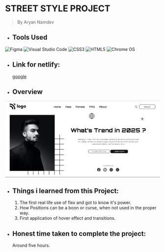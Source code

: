 # STREET STYLE PROJECT
> By Aryan Namdev

 * ## Tools Used


![Figma](https://img.shields.io/badge/figma-%23F24E1E.svg?style=for-the-badge&logo=figma&logoColor=white)
![Visual Studio Code](https://img.shields.io/badge/Visual%20Studio%20Code-0078d7.svg?style=for-the-badge&logo=visual-studio-code&logoColor=white)
![CSS3](https://img.shields.io/badge/css3-%231572B6.svg?style=for-the-badge&logo=css3&logoColor=white)
![HTML5](https://img.shields.io/badge/html5-%23E34F26.svg?style=for-the-badge&logo=html5&logoColor=white)
![Chrome OS](https://img.shields.io/badge/chrome%20os-3d89fc?style=for-the-badge&logo=google%20chrome&logoColor=white)

* ## Link for netlify:
    [google](www.google.com)


 * ## Overview

![alt text](/WEBPAGE%20PROJ%201.png)

* ## Things i learned from this Project:
    1. The first real life use of flex and got to know it's power.
    2. How Positions can be a boon or curse, when not used in the proper way.
    3. First application of hover effect and transitions.

* ## Honest time taken to complete the project:
    Around five hours.




